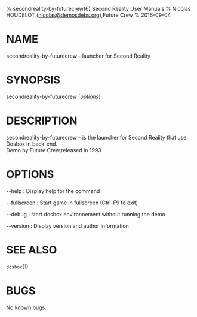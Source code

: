 % secondreality-by-futurecrew(6) Second Reality User Manuals
% Nicolas HOUDELOT (nicolas@demosdebs.org),Future Crew
% 2016-09-04

# NAME
secondreality-by-futurecrew - launcher for Second Reality

# SYNOPSIS
secondreality-by-futurecrew [*options*]

# DESCRIPTION
secondreality-by-futurecrew - is the launcher for Second Reality that use Dosbox in back-end.  
Demo by Future Crew,released in 1993

# OPTIONS
\--help
:   Display help for the command

\--fullscreen
:   Start game in fullscreen (Ctrl-F9 to exit)

\--debug
:   start dosbox environnement without running the demo

\--version
:   Display version and author information

# SEE ALSO
`dosbox`(1)

# BUGS
No known bugs.
